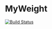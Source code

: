 # MyWeight

[![Build Status](https://travis-ci.org/diogot/MyWeight.svg?branch=master)](https://travis-ci.org/diogot/MyWeight.svg?branch=master)
